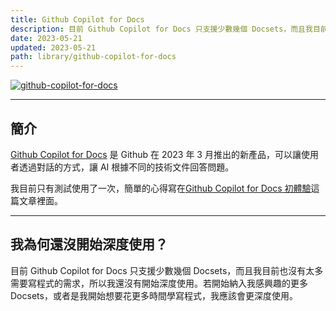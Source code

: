 ```yaml
---
title: Github Copilot for Docs
description: 目前 Github Copilot for Docs 只支援少數幾個 Docsets，而且我目前也沒有太多需要寫程式的需求，所以我還沒有開始深度使用。若開始納入我感興趣的更多 Docsets，或者是我開始想要花更多時間學寫程式，我應該會更深度使用。
date: 2023-05-21
updated: 2023-05-21
path: library/github-copilot-for-docs
---
```


<a href="https://pinchlime-screenshots.s3.ap-northeast-1.amazonaws.com/github-copilot-for-docs_hQZo2U.webp" data-fancybox data-caption="github-copilot-for-docs">
  <img src="https://pinchlime-screenshots.s3.ap-northeast-1.amazonaws.com/github-copilot-for-docs_hQZo2U.webp" loading="lazy" alt="github-copilot-for-docs" align="center" />
</a>
<br>

---

## 簡介
[Github Copilot for Docs](https://githubnext.com/projects/copilot-for-docs) 是 Github 在 2023 年 3 月推出的新產品，可以讓使用者透過對話的方式，讓 AI 根據不同的技術文件回答問題。

我目前只有測試使用了一次，簡單的心得寫在[Github Copilot for Docs 初體驗](@/blog/first-impression-of-github-copilot-for-docs.md)這篇文章裡面。

---

## 我為何還沒開始深度使用？
目前 Github Copilot for Docs 只支援少數幾個 Docsets，而且我目前也沒有太多需要寫程式的需求，所以我還沒有開始深度使用。若開始納入我感興趣的更多 Docsets，或者是我開始想要花更多時間學寫程式，我應該會更深度使用。
